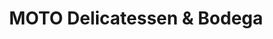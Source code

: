 ---
title: "MOTO Delicatessen & Bodega"
url: /fresno/moto-delicatessen-und-bodega/
shop: Feinkost
---